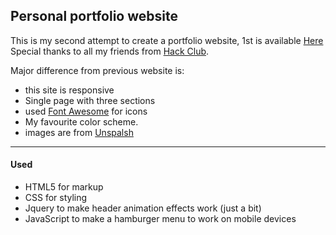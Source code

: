 ## Personal portfolio website

This is my second attempt to create a portfolio website, 1st is available [Here](https://akshaygautam.tk/) <br>
Special thanks to all my friends from [Hack Club](https://hackclub.com/).

Major difference from previous website is:
- this site is responsive
- Single page with three sections
- used [Font Awesome](https://fontawesome.com/) for icons
- My favourite color scheme.
- images are from [Unspalsh](https://unsplash.com/)

----
#### Used

- HTML5 for markup
- CSS for styling
- Jquery to make header animation effects work (just a bit)
- JavaScript to make a hamburger menu to work on mobile devices
